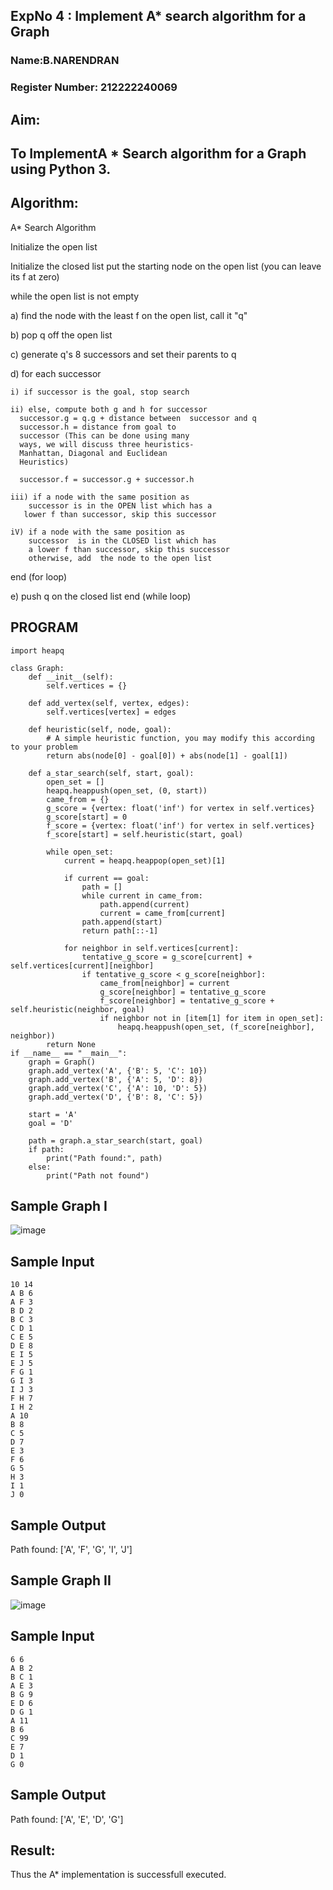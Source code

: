 ## ExpNo 4 : Implement A* search algorithm for a Graph
### Name:B.NARENDRAN
### Register Number: 212222240069
## Aim:
## To ImplementA * Search algorithm for a Graph using Python 3.

## Algorithm:
A* Search Algorithm

Initialize the open list

Initialize the closed list put the starting node on the open list (you can leave its f at zero)

while the open list is not empty

a) find the node with the least f on the open list, call it "q"

b) pop q off the open list

c) generate q's 8 successors and set their parents to q

d) for each successor
```
i) if successor is the goal, stop search

ii) else, compute both g and h for successor
  successor.g = q.g + distance between  successor and q
  successor.h = distance from goal to 
  successor (This can be done using many 
  ways, we will discuss three heuristics- 
  Manhattan, Diagonal and Euclidean 
  Heuristics)
  
  successor.f = successor.g + successor.h

iii) if a node with the same position as 
    successor is in the OPEN list which has a 
   lower f than successor, skip this successor

iV) if a node with the same position as 
    successor  is in the CLOSED list which has
    a lower f than successor, skip this successor
    otherwise, add  the node to the open list
```
end (for loop)
     
e) push q on the closed list end (while loop)

## PROGRAM
```
import heapq

class Graph:
    def __init__(self):
        self.vertices = {}

    def add_vertex(self, vertex, edges):
        self.vertices[vertex] = edges

    def heuristic(self, node, goal):
        # A simple heuristic function, you may modify this according to your problem
        return abs(node[0] - goal[0]) + abs(node[1] - goal[1])

    def a_star_search(self, start, goal):
        open_set = []
        heapq.heappush(open_set, (0, start))
        came_from = {}
        g_score = {vertex: float('inf') for vertex in self.vertices}
        g_score[start] = 0
        f_score = {vertex: float('inf') for vertex in self.vertices}
        f_score[start] = self.heuristic(start, goal)

        while open_set:
            current = heapq.heappop(open_set)[1]

            if current == goal:
                path = []
                while current in came_from:
                    path.append(current)
                    current = came_from[current]
                path.append(start)
                return path[::-1]

            for neighbor in self.vertices[current]:
                tentative_g_score = g_score[current] + self.vertices[current][neighbor]
                if tentative_g_score < g_score[neighbor]:
                    came_from[neighbor] = current
                    g_score[neighbor] = tentative_g_score
                    f_score[neighbor] = tentative_g_score + self.heuristic(neighbor, goal)
                    if neighbor not in [item[1] for item in open_set]:
                        heapq.heappush(open_set, (f_score[neighbor], neighbor))
        return None
if __name__ == "__main__":
    graph = Graph()
    graph.add_vertex('A', {'B': 5, 'C': 10})
    graph.add_vertex('B', {'A': 5, 'D': 8})
    graph.add_vertex('C', {'A': 10, 'D': 5})
    graph.add_vertex('D', {'B': 8, 'C': 5})

    start = 'A'
    goal = 'D'

    path = graph.a_star_search(start, goal)
    if path:
        print("Path found:", path)
    else:
        print("Path not found")
```

## Sample Graph I

![image](https://github.com/naren2704/19AI405ExpNo4/assets/118706984/1cac66c1-715b-415c-86ff-7a5ae97711f9)

## Sample Input
```
10 14
A B 6
A F 3
B D 2
B C 3
C D 1
C E 5
D E 8
E I 5
E J 5
F G 1
G I 3
I J 3
F H 7
I H 2
A 10
B 8
C 5
D 7
E 3
F 6
G 5
H 3
I 1
J 0
```

## Sample Output

Path found: ['A', 'F', 'G', 'I', 'J']

## Sample Graph II

![image](https://github.com/naren2704/19AI405ExpNo4/assets/118706984/75057795-feb0-46f3-95c0-b0cd329fc219)

## Sample Input
```
6 6
A B 2
B C 1
A E 3
B G 9
E D 6
D G 1
A 11
B 6
C 99
E 7
D 1
G 0
```
## Sample Output

Path found: ['A', 'E', 'D', 'G']

## Result:

Thus the A* implementation is successfull executed.

